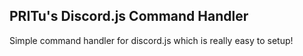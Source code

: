 ## PRITu's Discord.js Command Handler
Simple command handler for discord.js which is really easy to setup!
